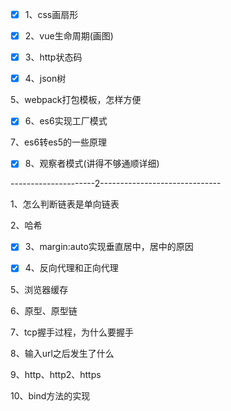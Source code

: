 * [x] 1、css画扇形

* [x] 2、vue生命周期\(画图\)

* [x] 3、http状态码

* [x] 4、json树

5、webpack打包模板，怎样方便

* [x] 6、es6实现工厂模式

7、es6转es5的一些原理

* [x] 8、观察者模式\(讲得不够通顺详细\)

---------------------2------------------------------

1、怎么判断链表是单向链表

2、哈希

* [x] 3、margin:auto实现垂直居中，居中的原因

* [x] 4、反向代理和正向代理

5、浏览器缓存

6、原型、原型链

7、tcp握手过程，为什么要握手

8、输入url之后发生了什么

9、http、http2、https

10、bind方法的实现

